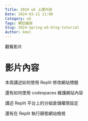 ```yaml
---
Title: 2024 w5 上課內容
Date: 2024-03-21 11:00
Category: w5
Tags: 網誌編寫
Slug: 2024-Spring-w5-blog-tutorial
Author: kmol
---
```


觀看影片

<!-- PELICAN_END_SUMMARY -->

# 影片內容
本周講述如何使用 Replit 修改網站標題

還有如何使用 codespaces 維護網站內容

講述 Replit 平台上的分組倉儲權限設定

還有在 Replit 執行靜態網站檢視
